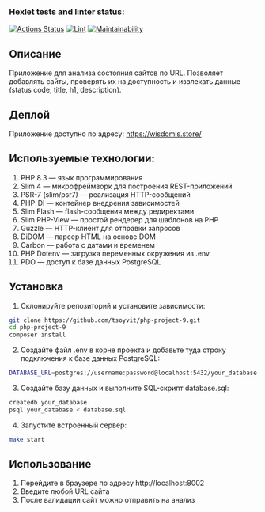 ### Hexlet tests and linter status:
[![Actions Status](https://github.com/tsoyvit/php-project-9/actions/workflows/hexlet-check.yml/badge.svg)](https://github.com/tsoyvit/php-project-9/actions)
[![Lint](https://github.com/tsoyvit/php-project-9/actions/workflows/lint.yml/badge.svg)](https://github.com/tsoyvit/php-project-9/actions/workflows/lint.yml)
[![Maintainability](https://api.codeclimate.com/v1/badges/78e251a4b7fda17ee611/maintainability)](https://codeclimate.com/github/tsoyvit/php-project-9/maintainability)


## Описание

Приложение для анализа состояния сайтов по URL.
Позволяет добавлять сайты, проверять их на доступность и извлекать данные (status code, title, h1, description).

## Деплой

Приложение доступно по адресу:
https://wisdomis.store/

## Используемые технологии:
1. PHP 8.3 — язык программирования
2. Slim 4 — микрофреймворк для построения REST-приложений
3. PSR-7 (slim/psr7) — реализация HTTP-сообщений
4. PHP-DI — контейнер внедрения зависимостей
5. Slim Flash — flash-сообщения между редиректами
6. Slim PHP-View — простой рендерер для шаблонов на PHP
7. Guzzle — HTTP-клиент для отправки запросов
8. DiDOM — парсер HTML на основе DOM
9. Carbon — работа с датами и временем
10. PHP Dotenv — загрузка переменных окружения из .env
11. PDO — доступ к базе данных PostgreSQL


## Установка

1. Склонируйте репозиторий и установите зависимости:

```bash
git clone https://github.com/tsoyvit/php-project-9.git
cd php-project-9
composer install
```

2. Создайте файл .env в корне проекта и добавьте туда строку подключения к базе данных PostgreSQL:

```bash
DATABASE_URL=postgres://username:password@localhost:5432/your_database
```

3. Создайте базу данных и выполните SQL-скрипт database.sql:

```bash
createdb your_database
psql your_database < database.sql
```
4. Запустите встроенный сервер:

```bash
make start
```

## Использование

1. Перейдите в браузере по адресу http://localhost:8002
2. Введите любой URL сайта 
3. После валидации сайт можно отправить на анализ

